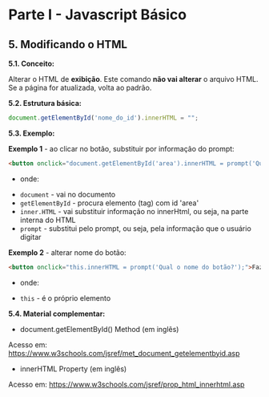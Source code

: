 # Parte I - Javascript Básico

## 5. Modificando o HTML

**5.1. Conceito:** 

Alterar o HTML de **exibição**.
Este comando **não vai alterar** o arquivo HTML. Se a página for atualizada, volta ao padrão.


**5.2. Estrutura básica:**

```javascript
document.getElementById('nome_do_id').innerHTML = "";
```

**5.3. Exemplo:** 

**Exemplo 1** - ao clicar no botão, substituir por informação do prompt:
```html
<button onclick="document.getElementById('area').innerHTML = prompt('Qual seu nome?');">Fazer a ação</button>
```

- onde:
* `document` - vai no documento
* `getElementById` - procura elemento (tag) com id 'area'
* `inner.HTML` - vai substituir informação no innerHtml, ou seja, na parte interna do HTML
* `prompt` - substitui pelo prompt, ou seja, pela informação que o usuário digitar


**Exemplo 2** - alterar nome do botão:
```html
<button onclick="this.innerHTML = prompt('Qual o nome do botão?');">Fazer a ação</button>
```

- onde:
* `this` - é o próprio elemento 


**5.4. Material complementar:**

- document.getElementById() Method (em inglês)

Acesso em: https://www.w3schools.com/jsref/met_document_getelementbyid.asp

- innerHTML Property (em inglês)

Acesso em: https://www.w3schools.com/jsref/prop_html_innerhtml.asp
